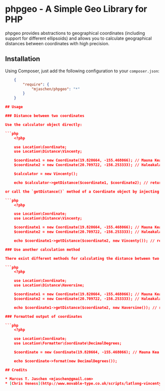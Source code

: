 # phpgeo - A Simple Geo Library for PHP

phpgeo provides abstractions to geographical coordinates (including support for different ellipsoids) and allows you to calculate geographical distances between coordinates with high precision.

## Installation

Using Composer, just add the following configuration to your `composer.json`:

```json
    {
        "require": {
            "mjaschen/phpgeo": "*"
        }
    }

## Usage

### Distance between two coordinates

Use the calculator object directly:

```php
    <?php

    use Location\Coordinate;
    use Location\Distance\Vincenty;

    $coordinate1 = new Coordinate(19.820664, -155.468066); // Mauna Kea Summit
    $coordinate2 = new Coordinate(20.709722, -156.253333); // Haleakala Summit

    $calculator = new Vincenty();

    echo $calculator->getDistance($coordinate1, $coordinate2); // returns 128130.850 (meters; ≈128 kilometers)

or call the `getDistance()` method of a Coordinate object by injecting a calculator object:

```php
    <?php

    use Location\Coordinate;
    use Location\Distance\Vincenty;

    $coordinate1 = new Coordinate(19.820664, -155.468066); // Mauna Kea Summit
    $coordinate2 = new Coordinate(20.709722, -156.253333); // Haleakala Summit

    echo $coordinate1->getDistance($coordinate2, new Vincenty()); // returns 128130.850 (meters; ≈128 kilometers)

### Use another calculation method

There exist different methods for calculating the distance between two points. The [Haversine formula](http://en.wikipedia.org/wiki/Law_of_haversines) is much faster the Vincenty's method but less precise:

```php
    <?php

    use Location\Coordinate;
    use Location\Distance\Haversine;

    $coordinate1 = new Coordinate(19.820664, -155.468066); // Mauna Kea Summit
    $coordinate2 = new Coordinate(20.709722, -156.253333); // Haleakala Summit

    echo $coordinate1->getDistance($coordinate2, new Haversine()); // returns 128384.515 (meters; ≈128 kilometers)

### Formatted output of coordinates

```php
    <?php

    use Location\Coordinate;
    use Location\Formatter\Coordinate\DecimalDegrees;

    $coordinate = new Coordinate(19.820664, -155.468066); // Mauna Kea Summit

    echo $coordinate->format(new DecimalDegrees());

## Credits

* Marcus T. Jaschen <mjaschen@gmail.com>
* [Chris Veness](http://www.movable-type.co.uk/scripts/latlong-vincenty.html) - JavaScript implementation of the [Vincenty formula](http://en.wikipedia.org/wiki/Vincenty%27s_formulae) for distance calculation
